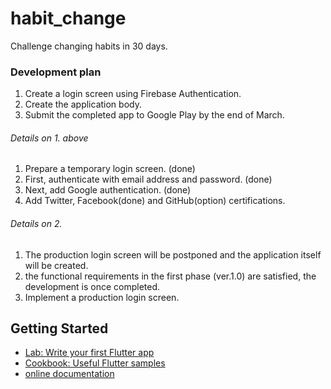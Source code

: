 # habit_change

Challenge changing habits in 30 days.

### Development plan
1. Create a login screen using Firebase Authentication.
2. Create the application body.
3. Submit the completed app to Google Play by the end of March.

###### Details on 1. above
1. Prepare a temporary login screen. (done)
2. First, authenticate with email address and password. (done)
3. Next, add Google authentication. (done)
4. Add Twitter, Facebook(done) and GitHub(option) certifications.

###### Details on 2.
1. The production login screen will be postponed and the application itself will be created.
2. the functional requirements in the first phase (ver.1.0) are satisfied, the development is once completed.
3. Implement a production login screen.

## Getting Started

- [Lab: Write your first Flutter app](https://flutter.dev/docs/get-started/codelab)
- [Cookbook: Useful Flutter samples](https://flutter.dev/docs/cookbook)
- [online documentation](https://flutter.dev/docs)


